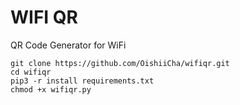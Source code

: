 # WIFI QR
QR Code Generator for WiFi

```
git clone https://github.com/OishiiCha/wifiqr.git
cd wifiqr
pip3 -r install requirements.txt
chmod +x wifiqr.py
```
